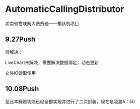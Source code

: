 # AutomaticCallingDistributor
湖南省物联网大赛赛题——排队机项目
## 9.27Push
待解决：

 LiveChart未解决，需要解决数据绑定，动态更新 

 文件IO读取使用

## 10.08Push

至此本赛题功能已经全部实现并进行了二次封装，现在是凌晨5：50